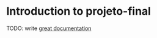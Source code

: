 # Introduction to projeto-final

TODO: write [great documentation](http://jacobian.org/writing/what-to-write/)
